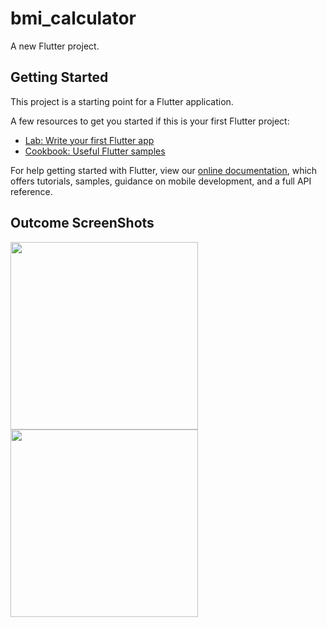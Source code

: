 # bmi_calculator

A new Flutter project.

## Getting Started

This project is a starting point for a Flutter application.

A few resources to get you started if this is your first Flutter project:

- [Lab: Write your first Flutter app](https://flutter.dev/docs/get-started/codelab)
- [Cookbook: Useful Flutter samples](https://flutter.dev/docs/cookbook)

For help getting started with Flutter, view our
[online documentation](https://flutter.dev/docs), which offers tutorials,
samples, guidance on mobile development, and a full API reference.

## Outcome ScreenShots

<img src="https://user-images.githubusercontent.com/62197776/149845263-05b6827d-0164-44e3-b3fa-889ee2056c7f.jpg" width="300">
<img src="https://user-images.githubusercontent.com/62197776/149846125-22d23cb9-db84-4d5e-a314-b85c546ae2a8.jpg" width="300">

